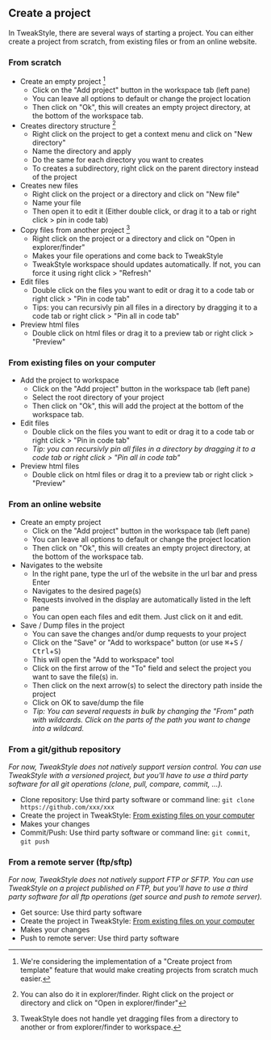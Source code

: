 ## Create a project

In TweakStyle, there are several ways of starting a project. You can either create a project from scratch, from existing files or from an online website.

### From scratch
  - Create an empty project [^createfromtemplate]
    - Click on the "Add project" button in the workspace tab (left pane)
    - You can leave all options to default or change the project location
    - Then click on "Ok", this will creates an empty project directory, at the bottom of the workspace tab.
  - Creates directory structure [^openinexplorer]
    - Right click on the project to get a context menu and click on "New directory"
    - Name the directory and apply
    - Do the same for each directory you want to creates
    - To creates a subdirectory, right click on the parent directory instead of the project
  - Creates new files
    - Right click on the project or a directory and click on "New file"
    - Name your file
    - Then open it to edit it (Either double click, or drag it to a tab or right click > pin in code tab)
  - Copy files from another project [^copypastedrag]
    - Right click on the project or a directory and click on "Open in explorer/finder"
    - Makes your file operations and come back to TweakStyle
    - TweakStyle workspace should updates automatically. If not, you can force it using right click > "Refresh"
  - Edit files
    - Double click on the files you want to edit or drag it to a code tab or right click > "Pin in code tab"
    - Tips: you can recursivly pin all files in a directory by dragging it to a code tab or right click > "Pin all in code tab"
  - Preview html files
    - Double click on html files or drag it to a preview tab or right click > "Preview"
  
[^createfromtemplate]: We're considering the implementation of a "Create project from template" feature that would make creating projects from scratch much easier.
[^openinexplorer]: You can also do it in explorer/finder. Right click on the project or directory and click on "Open in explorer/finder"
[^copypastedrag]: TweakStyle does not handle yet dragging files from a directory to another or from explorer/finder to workspace.

### From existing files on your computer
  - Add the project to workspace
    - Click on the "Add project" button in the workspace tab (left pane)
    - Select the root directory of your project
    - Then click on "Ok", this will add the project at the bottom of the workspace tab.
  - Edit files
    - Double click on the files you want to edit or drag it to a code tab or right click > "Pin in code tab"
    - _Tip: you can recursivly pin all files in a directory by dragging it to a code tab or right click > "Pin all in code tab"_
  - Preview html files
    - Double click on html files or drag it to a preview tab or right click > "Preview"

### From an online website
  - Create an empty project
    - Click on the "Add project" button in the workspace tab (left pane)
    - You can leave all options to default or change the project location
    - Then click on "Ok", this will creates an empty project directory, at the bottom of the workspace tab.
  - Navigates to the website
    - In the right pane, type the url of the website in the url bar and press Enter
    - Navigates to the desired page(s)
    - Requests involved in the display are automatically listed in the left pane
    - You can open each files and edit them. Just click on it and edit.
  - Save / Dump files in the project
    - You can save the changes and/or dump requests to your project
    - Click on the "Save" or "Add to workspace" button (or use <kbd>⌘</kbd>+<kbd>S</kbd> / <kbd>Ctrl</kbd>+<kbd>S</kbd>)
    - This will open the "Add to workspace" tool
    - Click on the first arrow of the "To" field and select the project you want to save the file(s) in.
    - Then click on the next arrow(s) to select the directory path inside the project
    - Click on OK to save/dump the file
    - _Tip: You can several requests in bulk by changing the "From" path with wildcards. Click on the parts of the path you want to change into a wildcard._

### From a git/github repository
_For now, TweakStyle does not natively support version control. You can use TweakStyle with a versioned project, but you'll have to use a third party software for all git operations (clone, pull, compare, commit, ...)._
  - Clone repository: Use third party software or command line: `git clone https://github.com/xxx/xxx`
  - Create the project in TweakStyle: [From existing files on your computer](#from-existing-files-on-your-computer)
  - Makes your changes
  - Commit/Push: Use third party software or command line: `git commit`, `git push`

### From a remote server (ftp/sftp)
_For now, TweakStyle does not natively support FTP or SFTP. You can use TweakStyle on a project published on FTP, but you'll have to use a third party software for all ftp operations (get source and push to remote server)._
  - Get source: Use third party software
  - Create the project in TweakStyle: [From existing files on your computer](#from-existing-files-on-your-computer)
  - Makes your changes
  - Push to remote server: Use third party software
